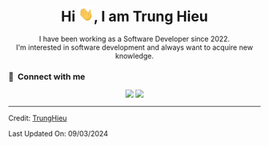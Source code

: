 <h1 align="center">Hi <img src="https://raw.githubusercontent.com/KevinPatel04/KevinPatel04/master/Hi.gif" width="30px">, I am Trung Hieu </h1>

<p align="center" width="150px"> I have been working as a Software Developer since 2022. <br>I'm interested in software development and always want to acquire new knowledge.</p>

### :link: &nbsp;Connect with me

<p align="center">
<a href="https://linkedin.com/in/trunnghieu"><img src="https://img.shields.io/badge/-Trung%20Hieu-0077B5?style=for-the-badge&logo=Linkedin&logoColor=white"/></a>
<a href="mailto:work.trunghieu.0107@gmail.com"><img src="https://img.shields.io/badge/-work.trunghieu.0107@gmail.com-D14836?style=for-the-badge&logo=Gmail&logoColor=white"/></a>
</p>

---
Credit: [TrungHieu](https://github.com/trunnghieu01)

Last Updated On: 09/03/2024
